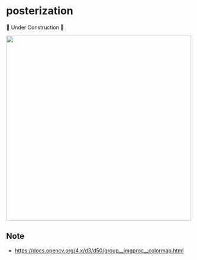 # posterization

:construction: Under Construction :construction:

<img src="anim.gif" width=500>

## Note

- https://docs.opencv.org/4.x/d3/d50/group__imgproc__colormap.html